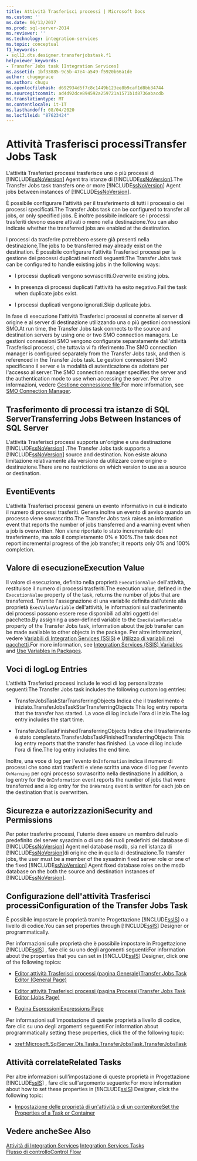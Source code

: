```yaml
---
title: Attività Trasferisci processi | Microsoft Docs
ms.custom: ''
ms.date: 06/13/2017
ms.prod: sql-server-2014
ms.reviewer: ''
ms.technology: integration-services
ms.topic: conceptual
f1_keywords:
- sql12.dts.designer.transferjobstask.f1
helpviewer_keywords:
- Transfer Jobs task [Integration Services]
ms.assetid: 1bf33885-9c5b-47e4-a549-f5920b66a1de
author: chugugrace
ms.author: chugu
ms.openlocfilehash: d692934d5f7c8c1449b123ee8b9caf1d8bb34744
ms.sourcegitcommit: ad4d92dce894592a259721a1571b1d8736abacdb
ms.translationtype: MT
ms.contentlocale: it-IT
ms.lasthandoff: 08/04/2020
ms.locfileid: "87623424"
---
```

# <a name="transfer-jobs-task"></a><span data-ttu-id="c8da4-102">Attività Trasferisci processi</span><span class="sxs-lookup"><span data-stu-id="c8da4-102">Transfer Jobs Task</span></span>
  <span data-ttu-id="c8da4-103">L'attività Trasferisci processi trasferisce uno o più processi di [!INCLUDE[ssNoVersion](../../includes/ssnoversion-md.md)] Agent tra istanze di [!INCLUDE[ssNoVersion](../../includes/ssnoversion-md.md)].</span><span class="sxs-lookup"><span data-stu-id="c8da4-103">The Transfer Jobs task transfers one or more [!INCLUDE[ssNoVersion](../../includes/ssnoversion-md.md)] Agent jobs between instances of [!INCLUDE[ssNoVersion](../../includes/ssnoversion-md.md)].</span></span>  
  
 <span data-ttu-id="c8da4-104">È possibile configurare l'attività per il trasferimento di tutti i processi o dei processi specificati.</span><span class="sxs-lookup"><span data-stu-id="c8da4-104">The Transfer Jobs task can be configured to transfer all jobs, or only specified jobs.</span></span> <span data-ttu-id="c8da4-105">È inoltre possibile indicare se i processi trasferiti devono essere attivati o meno nella destinazione.</span><span class="sxs-lookup"><span data-stu-id="c8da4-105">You can also indicate whether the transferred jobs are enabled at the destination.</span></span>  
  
 <span data-ttu-id="c8da4-106">I processi da trasferire potrebbero essere già presenti nella destinazione.</span><span class="sxs-lookup"><span data-stu-id="c8da4-106">The jobs to be transferred may already exist on the destination.</span></span> <span data-ttu-id="c8da4-107">È possibile configurare l'attività Trasferisci processi per la gestione dei processi duplicati nei modi seguenti:</span><span class="sxs-lookup"><span data-stu-id="c8da4-107">The Transfer Jobs task can be configured to handle existing jobs in the following ways:</span></span>  
  
-   <span data-ttu-id="c8da4-108">I processi duplicati vengono sovrascritti.</span><span class="sxs-lookup"><span data-stu-id="c8da4-108">Overwrite existing jobs.</span></span>  
  
-   <span data-ttu-id="c8da4-109">In presenza di processi duplicati l'attività ha esito negativo.</span><span class="sxs-lookup"><span data-stu-id="c8da4-109">Fail the task when duplicate jobs exist.</span></span>  
  
-   <span data-ttu-id="c8da4-110">I processi duplicati vengono ignorati.</span><span class="sxs-lookup"><span data-stu-id="c8da4-110">Skip duplicate jobs.</span></span>  
  
 <span data-ttu-id="c8da4-111">In fase di esecuzione l'attività Trasferisci processi si connette al server di origine e al server di destinazione utilizzando una o più gestioni connessioni SMO.</span><span class="sxs-lookup"><span data-stu-id="c8da4-111">At run time, the Transfer Jobs task connects to the source and destination servers by using one or two SMO connection managers.</span></span> <span data-ttu-id="c8da4-112">Le gestioni connessioni SMO vengono configurate separatamente dall'attività Trasferisci processi, che tuttavia vi fa riferimento.</span><span class="sxs-lookup"><span data-stu-id="c8da4-112">The SMO connection manager is configured separately from the Transfer Jobs task, and then is referenced in the Transfer Jobs task.</span></span> <span data-ttu-id="c8da4-113">Le gestioni connessioni SMO specificano il server e la modalità di autenticazione da adottare per l'accesso al server.</span><span class="sxs-lookup"><span data-stu-id="c8da4-113">The SMO connection manager specifies the server and the authentication mode to use when accessing the server.</span></span> <span data-ttu-id="c8da4-114">Per altre informazioni, vedere [Gestione connessione file](../connection-manager/smo-connection-manager.md).</span><span class="sxs-lookup"><span data-stu-id="c8da4-114">For more information, see [SMO Connection Manager](../connection-manager/smo-connection-manager.md).</span></span>  
  
## <a name="transferring-jobs-between-instances-of-sql-server"></a><span data-ttu-id="c8da4-115">Trasferimento di processi tra istanze di SQL Server</span><span class="sxs-lookup"><span data-stu-id="c8da4-115">Transferring Jobs Between Instances of SQL Server</span></span>  
 <span data-ttu-id="c8da4-116">L'attività Trasferisci processi supporta un'origine e una destinazione [!INCLUDE[ssNoVersion](../../includes/ssnoversion-md.md)] .</span><span class="sxs-lookup"><span data-stu-id="c8da4-116">The Transfer Jobs task supports a [!INCLUDE[ssNoVersion](../../includes/ssnoversion-md.md)] source and destination.</span></span> <span data-ttu-id="c8da4-117">Non esiste alcuna limitazione relativamente alla versione da utilizzare come origine o destinazione.</span><span class="sxs-lookup"><span data-stu-id="c8da4-117">There are no restrictions on which version to use as a source or destination.</span></span>  
  
## <a name="events"></a><span data-ttu-id="c8da4-118">Eventi</span><span class="sxs-lookup"><span data-stu-id="c8da4-118">Events</span></span>  
 <span data-ttu-id="c8da4-119">L'attività Trasferisci processi genera un evento informativo in cui è indicato il numero di processi trasferiti. Genera inoltre un evento di avviso quando un processo viene sovrascritto.</span><span class="sxs-lookup"><span data-stu-id="c8da4-119">The Transfer Jobs task raises an information event that reports the number of jobs transferred and a warning event when a job is overwritten.</span></span> <span data-ttu-id="c8da4-120">Non viene riportato lo stato incrementale del trasferimento, ma solo il completamento 0% e 100%.</span><span class="sxs-lookup"><span data-stu-id="c8da4-120">The task does not report incremental progress of the job transfer; it reports only 0% and 100% completion.</span></span>  
  
## <a name="execution-value"></a><span data-ttu-id="c8da4-121">Valore di esecuzione</span><span class="sxs-lookup"><span data-stu-id="c8da4-121">Execution Value</span></span>  
 <span data-ttu-id="c8da4-122">Il valore di esecuzione, definito nella proprietà `ExecutionValue` dell'attività, restituisce il numero di processi trasferiti.</span><span class="sxs-lookup"><span data-stu-id="c8da4-122">The execution value, defined in the `ExecutionValue` property of the task, returns the number of jobs that are transferred.</span></span> <span data-ttu-id="c8da4-123">Tramite l'assegnazione di una variabile definita dall'utente alla proprietà `ExecValueVariable` dell'attività, le informazioni sul trasferimento dei processi possono essere rese disponibili ad altri oggetti del pacchetto.</span><span class="sxs-lookup"><span data-stu-id="c8da4-123">By assigning a user-defined variable to the `ExecValueVariable` property of the Transfer Jobs task, information about the job transfer can be made available to other objects in the package.</span></span> <span data-ttu-id="c8da4-124">Per altre informazioni, vedere [Variabili di Integration Services &#40;SSIS&#41;](../integration-services-ssis-variables.md) e [Utilizzo di variabili nei pacchetti](../use-variables-in-packages.md).</span><span class="sxs-lookup"><span data-stu-id="c8da4-124">For more information, see [Integration Services &#40;SSIS&#41; Variables](../integration-services-ssis-variables.md) and [Use Variables in Packages](../use-variables-in-packages.md).</span></span>  
  
## <a name="log-entries"></a><span data-ttu-id="c8da4-125">Voci di log</span><span class="sxs-lookup"><span data-stu-id="c8da4-125">Log Entries</span></span>  
 <span data-ttu-id="c8da4-126">L'attività Trasferisci processi include le voci di log personalizzate seguenti:</span><span class="sxs-lookup"><span data-stu-id="c8da4-126">The Transfer Jobs task includes the following custom log entries:</span></span>  
  
-   <span data-ttu-id="c8da4-127">TransferJobsTaskStarTransferringObjects   Indica che il trasferimento è iniziato.</span><span class="sxs-lookup"><span data-stu-id="c8da4-127">TransferJobsTaskStarTransferringObjects   This log entry reports that the transfer has started.</span></span> <span data-ttu-id="c8da4-128">La voce di log include l'ora di inizio.</span><span class="sxs-lookup"><span data-stu-id="c8da4-128">The log entry includes the start time.</span></span>  
  
-   <span data-ttu-id="c8da4-129">TransferJobsTaskFinishedTransferringObjects    Indica che il trasferimento è stato completato.</span><span class="sxs-lookup"><span data-stu-id="c8da4-129">TransferJobsTaskFinishedTransferringObjects    This log entry reports that the transfer has finished.</span></span> <span data-ttu-id="c8da4-130">La voce di log include l'ora di fine.</span><span class="sxs-lookup"><span data-stu-id="c8da4-130">The log entry includes the end time.</span></span>  
  
 <span data-ttu-id="c8da4-131">Inoltre, una voce di log per l'evento `OnInformation` indica il numero di processi che sono stati trasferiti e viene scritta una voce di log per l'evento `OnWarning` per ogni processo sovrascritto nella destinazione.</span><span class="sxs-lookup"><span data-stu-id="c8da4-131">In addition, a log entry for the `OnInformation` event reports the number of jobs that were transferred and a log entry for the `OnWarning` event is written for each job on the destination that is overwritten.</span></span>  
  
## <a name="security-and-permissions"></a><span data-ttu-id="c8da4-132">Sicurezza e autorizzazioni</span><span class="sxs-lookup"><span data-stu-id="c8da4-132">Security and Permissions</span></span>  
 <span data-ttu-id="c8da4-133">Per poter trasferire processi, l'utente deve essere un membro del ruolo predefinito del server sysadmin o di uno dei ruoli predefiniti del database di [!INCLUDE[ssNoVersion](../../includes/ssnoversion-md.md)] Agent nel database msdb, sia nell'istanza di [!INCLUDE[ssNoVersion](../../includes/ssnoversion-md.md)]di origine che in quella di destinazione.</span><span class="sxs-lookup"><span data-stu-id="c8da4-133">To transfer jobs, the user must be a member of the sysadmin fixed server role or one of the fixed [!INCLUDE[ssNoVersion](../../includes/ssnoversion-md.md)] Agent fixed database roles on the msdb database on the both the source and destination instances of [!INCLUDE[ssNoVersion](../../includes/ssnoversion-md.md)].</span></span>  
  
## <a name="configuration-of-the-transfer-jobs-task"></a><span data-ttu-id="c8da4-134">Configurazione dell'attività Trasferisci processi</span><span class="sxs-lookup"><span data-stu-id="c8da4-134">Configuration of the Transfer Jobs Task</span></span>  
 <span data-ttu-id="c8da4-135">È possibile impostare le proprietà tramite Progettazione [!INCLUDE[ssIS](../../includes/ssis-md.md)] o a livello di codice.</span><span class="sxs-lookup"><span data-stu-id="c8da4-135">You can set properties through [!INCLUDE[ssIS](../../includes/ssis-md.md)] Designer or programmatically.</span></span>  
  
 <span data-ttu-id="c8da4-136">Per informazioni sulle proprietà che è possibile impostare in Progettazione [!INCLUDE[ssIS](../../includes/ssis-md.md)] , fare clic su uno degli argomenti seguenti:</span><span class="sxs-lookup"><span data-stu-id="c8da4-136">For information about the properties that you can set in [!INCLUDE[ssIS](../../includes/ssis-md.md)] Designer, click one of the following topics:</span></span>  
  
-   [<span data-ttu-id="c8da4-137">Editor attività Trasferisci processi &#40;pagina Generale&#41;</span><span class="sxs-lookup"><span data-stu-id="c8da4-137">Transfer Jobs Task Editor &#40;General Page&#41;</span></span>](../general-page-of-integration-services-designers-options.md)  
  
-   [<span data-ttu-id="c8da4-138">Editor attività Trasferisci processi &#40;pagina Processi&#41;</span><span class="sxs-lookup"><span data-stu-id="c8da4-138">Transfer Jobs Task Editor &#40;Jobs Page&#41;</span></span>](../transfer-jobs-task-editor-jobs-page.md)  
  
-   [<span data-ttu-id="c8da4-139">Pagina Espressioni</span><span class="sxs-lookup"><span data-stu-id="c8da4-139">Expressions Page</span></span>](../expressions/expressions-page.md)  
  
 <span data-ttu-id="c8da4-140">Per informazioni sull'impostazione di queste proprietà a livello di codice, fare clic su uno degli argomenti seguenti:</span><span class="sxs-lookup"><span data-stu-id="c8da4-140">For information about programmatically setting these properties, click the of the following topic:</span></span>  
  
-   <xref:Microsoft.SqlServer.Dts.Tasks.TransferJobsTask.TransferJobsTask>  
  
## <a name="related-tasks"></a><span data-ttu-id="c8da4-141">Attività correlate</span><span class="sxs-lookup"><span data-stu-id="c8da4-141">Related Tasks</span></span>  
 <span data-ttu-id="c8da4-142">Per altre informazioni sull'impostazione di queste proprietà in Progettazione [!INCLUDE[ssIS](../../includes/ssis-md.md)] , fare clic sull'argomento seguente:</span><span class="sxs-lookup"><span data-stu-id="c8da4-142">For more information about how to set these properties in [!INCLUDE[ssIS](../../includes/ssis-md.md)] Designer, click the following topic:</span></span>  
  
-   [<span data-ttu-id="c8da4-143">Impostazione delle proprietà di un'attività o di un contenitore</span><span class="sxs-lookup"><span data-stu-id="c8da4-143">Set the Properties of a Task or Container</span></span>](../set-the-properties-of-a-task-or-container.md)  
  
## <a name="see-also"></a><span data-ttu-id="c8da4-144">Vedere anche</span><span class="sxs-lookup"><span data-stu-id="c8da4-144">See Also</span></span>  
 <span data-ttu-id="c8da4-145">[Attività di Integration Services](integration-services-tasks.md) </span><span class="sxs-lookup"><span data-stu-id="c8da4-145">[Integration Services Tasks](integration-services-tasks.md) </span></span>  
 [<span data-ttu-id="c8da4-146">Flusso di controllo</span><span class="sxs-lookup"><span data-stu-id="c8da4-146">Control Flow</span></span>](control-flow.md)  
  
  
